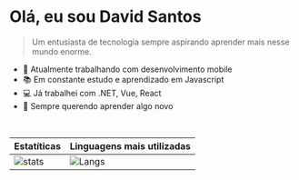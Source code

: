 # Olá, eu sou David Santos

> Um entusiasta de tecnologia sempre aspirando aprender mais nesse mundo enorme.

- 💼 Atualmente trabalhando com desenvolvimento mobile
- 📚 Em constante estudo e aprendizado em Javascript
- 💻 Já trabalhei com .NET, Vue, React
- 💭 Sempre querendo aprender algo novo

<br/>

| Estatíticas                                                                                                                                          | Linguagens mais utilizadas                                                                                                                                    |
| ------------------------------------------------------------------------------------------------------------------------------------------------------------------------ | ---------------------------------------------------------------------------------------------------------------------------------------------------------------------------------- |
| ![stats](https://github-readme-stats.vercel.app/api?username=DSantos69&theme=github_dark&include_all_commits=true&count_private=true&show_icons=true) | ![Langs](https://github-readme-stats.vercel.app/api/top-langs/?username=DSantos69&layout=compact&langs_count=6&theme=github_dark&count_private=true)|
